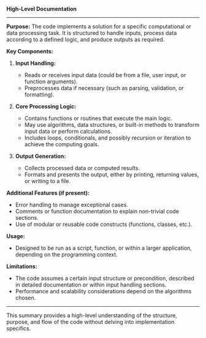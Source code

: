 **High-Level Documentation**

---

**Purpose:**
The code implements a solution for a specific computational or data processing task. It is structured to handle inputs, process data according to a defined logic, and produce outputs as required.

**Key Components:**

1. **Input Handling:**
   - Reads or receives input data (could be from a file, user input, or function arguments).
   - Preprocesses data if necessary (such as parsing, validation, or formatting).

2. **Core Processing Logic:**
   - Contains functions or routines that execute the main logic.
   - May use algorithms, data structures, or built-in methods to transform input data or perform calculations.
   - Includes loops, conditionals, and possibly recursion or iteration to achieve the computing goals.

3. **Output Generation:**
   - Collects processed data or computed results.
   - Formats and presents the output, either by printing, returning values, or writing to a file.

**Additional Features (if present):**
- Error handling to manage exceptional cases.
- Comments or function documentation to explain non-trivial code sections.
- Use of modular or reusable code constructs (functions, classes, etc.).

**Usage:**
- Designed to be run as a script, function, or within a larger application, depending on the programming context.

**Limitations:**
- The code assumes a certain input structure or precondition, described in detailed documentation or within input handling sections.
- Performance and scalability considerations depend on the algorithms chosen.

---

This summary provides a high-level understanding of the structure, purpose, and flow of the code without delving into implementation specifics.